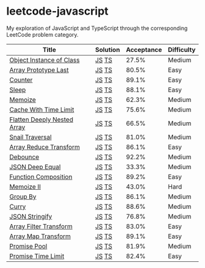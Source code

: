# leetcode-javascript
My exploration of JavaScript and TypeScript through the corresponding LeetCode problem category.

Title | Solution | Acceptance | Difficulty
------|----------|------------|-----------
[Object Instance of Class](/check_if_object_instance_of_class/README.md) | [JS](/check_if_object_instance_of_class/solution.js) [TS](/check_if_object_instance_of_class/solution.ts) | 27.5% | Medium
[Array Prototype Last](/array_prototype_last/README.md) | [JS](/array_prototype_last/solution.js) [TS](/array_prototype_last/solution.ts) | 80.5% | Easy
[Counter](/counter/README.md) | [JS](/counter/solution.js) [TS](/counter/solution.ts) | 89.1% | Easy
[Sleep](/sleep/README.md) | [JS](/sleep/solution.js) [TS](/sleep/solution.ts) | 88.1% | Easy
[Memoize](/memoize/README.md) | [JS](/memoize/solution.js) [TS](/memoize/solution.ts) | 62.3% | Medium
[Cache With Time Limit](/cache_with_time_limit/README.md) | [JS](/cache_with_time_limit/solution.js) [TS](/cache_with_time_limit/solution.ts) | 75.6% | Medium
[Flatten Deeply Nested Array](/flatten_deeply_nested_array/README.md) | [JS](/flatten_deeply_nested_array/solution.js) [TS](/flatten_deeply_nested_array/solution.ts) | 66.5% | Medium
[Snail Traversal](/snail_traversal/README.md) | [JS](/snail_traversal/solution.js) [TS](/snail_traversal/solution.ts) | 81.0% | Medium
[Array Reduce Transform](/array_reduce_transformation/README.md) | [JS](/array_reduce_transformation/solution.js) [TS](/array_reduce_transformation/solution.ts) | 86.1% | Easy
[Debounce](/debounce/README.md) | [JS](/debounce/solution.js) [TS](/debounce/solution.ts) | 92.2% | Medium
[JSON Deep Equal](/json_deep_equal/README.md) | [JS](/json_deep_equal/solution.js) [TS](/json_deep_equal//solution.ts) | 33.3% | Medium
[Function Composition](/function_composition/README.md) | [JS](/function_composition/solution.js) [TS](/function_composition/solution.ts) | 89.2% | Easy
[Memoize II](/memoize_ii/README.md) | [JS](/memoize_ii/solution.js) [TS](/memoize_ii/solution.ts) | 43.0% | Hard
[Group By](/group_by/README.md) | [JS](/group_by/solution.js) [TS](/group_by/solution.ts) | 86.1% | Medium
[Curry](/curry/README.md) | [JS](/curry/solution.js) [TS](/curry/solution.ts) | 88.6% | Medium
[JSON Stringify](/convert_object_to_json_string/README.md) | [JS](/convert_object_to_json_string/solution.js) [TS](/convert_object_to_json_string/solution.ts) | 76.8% | Medium
[Array Filter Transform](/filter_elements_from_array/README.md) | [JS](/filter_elements_from_array/solution.js) [TS](/filter_elements_from_array/solution.ts) | 83.0% | Easy
[Array Map Transform](/apply_transform_over_each_element_in_array/README.md) | [JS](/apply_transform_over_each_element_in_array/solution.js) [TS](/apply_transform_over_each_element_in_array/solution.ts) | 89.1% | Easy
[Promise Pool](/promise_pool/README.md) | [JS](/promise_pool/solution.js) [TS](/promise_pool/solution.ts) | 81.9% | Medium
[Promise Time Limit](/promise_time_limit/README.md) | [JS](/promise_time_limit/solution.js) [TS](/promise_time_limit/solution.ts) | 82.4% | Easy
